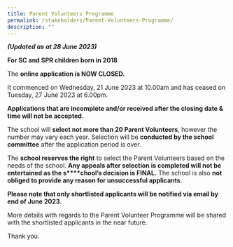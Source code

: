 ```yaml
---
title: Parent Volunteers Programme
permalink: /stakeholders/Parent-Volunteers-Programme/
description: ""
---
```

**_(Updated as at 28 June 2023)_**

**For SC and SPR children born in 2018**

The **online application is NOW CLOSED.**

It commenced on Wednesday, 21 June 2023 at 10.00am and has ceased on Tuesday, 27 June 2023 at 6.00pm.

**Applications that are incomplete and/or received after the closing date & time will not be accepted.**

The school will **select not more than 20 Parent Volunteers**, however the number may vary each year. Selection will be **conducted by the school committee** after the application period is over.

The **school reserves the right** to select the Parent Volunteers based on the needs of the school. **Any appeals after selection is completed will not be entertained as the s****chool’s decision is FINAL.** The school is also **not obliged to provide any reason for unsuccessful applicants**.

**Please note that only shortlisted applicants will be notified via email by end of June 2023.**

More details with regards to the Parent Volunteer Programme will be shared with the shortlisted applicants in the near future.

Thank you.
